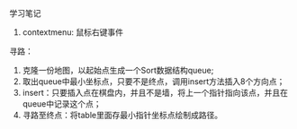 学习笔记

1. contextmenu: 鼠标右键事件

寻路：
1. 克隆一份地图，以起始点生成一个Sort数据结构queue;
2. 取出queue中最小坐标点，只要不是终点，调用insert方法插入8个方向点；
3. insert：只要插入点在棋盘内，并且不是墙，将上一个指针指向该点，并且在queue中记录这个点；
4. 寻路至终点：将table里面存最小指针坐标点绘制成路径。